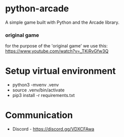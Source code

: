 # python-arcade
A simple game built with Python and the Arcade library.

### original game
for the purpose of the 'original game' we use this:
https://www.youtube.com/watch?v=_TKiRvGfw3Q

# Setup virtual environment

* python3 -mvenv .venv
* source .venv/bin/activate
* pip3 install -r requirements.txt

# Communication
* Discord - https://discord.gg/VDXCFAwa
